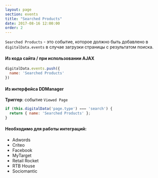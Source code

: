 ```yaml
---
layout: page
section: events
title: "Searched Products"
date: 2017-08-16 12:00:00
order: 2
---
```

`Searched Products` - это событие, которое должно быть добавлено в `digitalData.events` в случае загрузки страницы с результатом поиска.

#### Из кода сайта / при использовании AJAX
```javascript
digitalData.events.push({
  name: 'Searched Products'
})
```


#### Из интерфейса DDManager
**Триггер**: событие `Viewed Page`
```javascript
if (this.digitalData('page.type') === 'search') {
  return { name: 'Searched Products' };
}
```

#### Необходимо для работы интеграций:
* Adwords
* Criteo
* Facebook
* MyTarget
* Retail Rocket
* RTB House
* Sociomantic